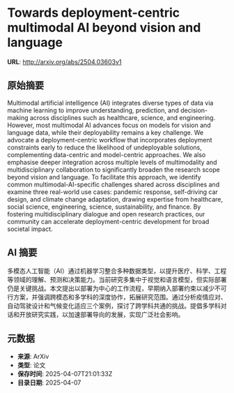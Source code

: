 # Towards deployment-centric multimodal AI beyond vision and language

**URL**: http://arxiv.org/abs/2504.03603v1

## 原始摘要

Multimodal artificial intelligence (AI) integrates diverse types of data via
machine learning to improve understanding, prediction, and decision-making
across disciplines such as healthcare, science, and engineering. However, most
multimodal AI advances focus on models for vision and language data, while
their deployability remains a key challenge. We advocate a deployment-centric
workflow that incorporates deployment constraints early to reduce the
likelihood of undeployable solutions, complementing data-centric and
model-centric approaches. We also emphasise deeper integration across multiple
levels of multimodality and multidisciplinary collaboration to significantly
broaden the research scope beyond vision and language. To facilitate this
approach, we identify common multimodal-AI-specific challenges shared across
disciplines and examine three real-world use cases: pandemic response,
self-driving car design, and climate change adaptation, drawing expertise from
healthcare, social science, engineering, science, sustainability, and finance.
By fostering multidisciplinary dialogue and open research practices, our
community can accelerate deployment-centric development for broad societal
impact.


## AI 摘要

多模态人工智能（AI）通过机器学习整合多种数据类型，以提升医疗、科学、工程等领域的理解、预测和决策能力。当前研究多集中于视觉和语言模型，但实际部署仍是关键挑战。本文提出以部署为中心的工作流程，早期纳入部署约束以减少不可行方案，并强调跨模态和多学科的深度协作，拓展研究范围。通过分析疫情应对、自动驾驶设计和气候变化适应三个案例，探讨了跨学科共通的挑战。提倡多学科对话和开放研究实践，以加速部署导向的发展，实现广泛社会影响。

## 元数据

- **来源**: ArXiv
- **类型**: 论文
- **保存时间**: 2025-04-07T21:01:33Z
- **目录日期**: 2025-04-07
